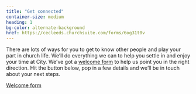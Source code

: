 ```yaml
---
title: "Get connected"
container-size: medium
heading: 1
bg-color: alternate-background
href: https://cecleeds.churchsuite.com/forms/6og31t0v
---
```


There are lots of ways for you to get to know other people and play your part in church life. We’ll do everything we can to help you settle in and enjoy your time at City. We’ve got a <a href="{{ page.href }}">welcome form</a> to help us point you in the right direction. Hit the button below, pop in a few details and we’ll be in touch about your next steps.

<div class="text-center">
  <a class="button accent-button" href="{{ page.href }}">Welcome form</a>
</div>